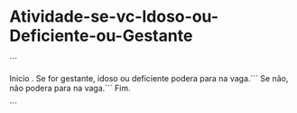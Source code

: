 # Atividade-se-vc-Idoso-ou-Deficiente-ou-Gestante
´´´

Inicio .
Se for gestante, idoso ou deficiente podera para na vaga.´´´
Se não, não podera para na vaga.´´´
Fim.

´´´
